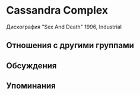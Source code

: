 # Cassandra Complex

Дискография
"Sex And Death" 1996, Industrial

## Отношения с другими группами


## Обсуждения


## Упоминания

